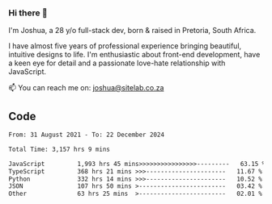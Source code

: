 ### Hi there 👋

I'm Joshua, a 28 y/o full-stack dev, born & raised in Pretoria, South Africa. 

I have almost five years of professional experience bringing beautiful, intuitive designs to life. I'm enthusiastic about front-end development, have a keen eye for detail and a passionate love-hate relationship with JavaScript.

📫 You can reach me on: joshua@sitelab.co.za

## **Code**

<!--START_SECTION:waka-->

```txt
From: 31 August 2021 - To: 22 December 2024

Total Time: 3,157 hrs 9 mins

JavaScript         1,993 hrs 45 mins>>>>>>>>>>>>>>>>---------   63.15 %
TypeScript         368 hrs 21 mins >>>----------------------   11.67 %
Python             332 hrs 14 mins >>>----------------------   10.52 %
JSON               107 hrs 50 mins >------------------------   03.42 %
Other              63 hrs 25 mins  >------------------------   02.01 %
```

<!--END_SECTION:waka-->

